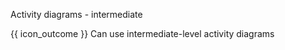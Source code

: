 <span id="title">Activity diagrams - intermediate</span>

<span id="prereqs"></span>

<span id="outcomes">{{ icon_outcome }} Can use intermediate-level activity diagrams</span>

<div id="body">


<panel type="seamless" src="../../../uml/activityDiagrams/basicNotations/rakes/unit-inElsewhere-asFlat.md#main" boilerplate header="{{ icon_prereq }} UML {{ icon_embedding }} Activity Diagrams → Intermediate Notation → Rakes" alt="{{ icon_prereq }} UML/AD/Rakes" expanded />

<panel type="seamless" src="../../../uml/activityDiagrams/basicNotations/swimlanes/unit-inElsewhere-asFlat.md#main" boilerplate header="{{ icon_prereq }} UML {{ icon_embedding }} Activity Diagrams → Intermediate Notation → Swim Lanes" alt="{{ icon_prereq }} UML/AD/SwimLanes" expanded />

</div>

<div id="extras">
</div>
